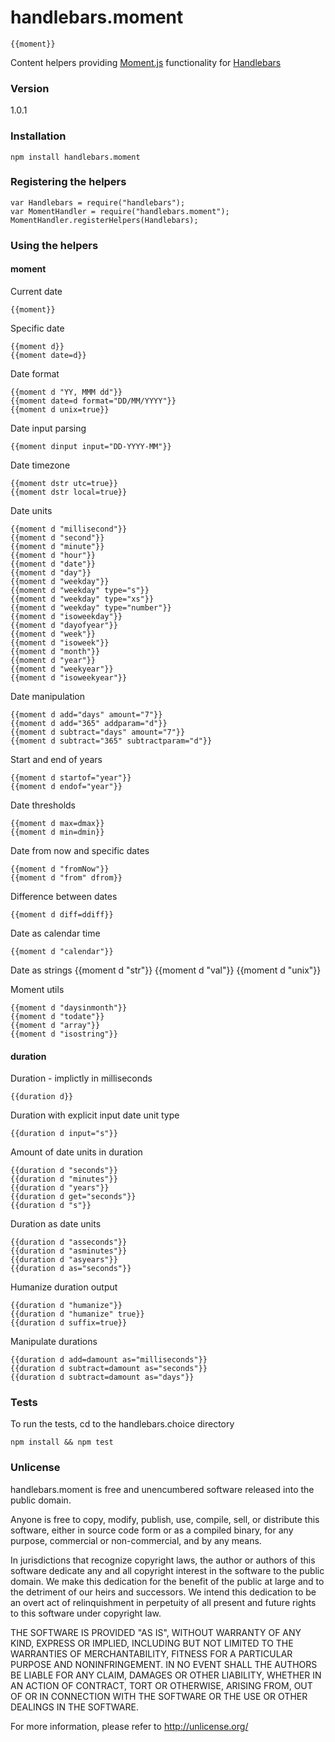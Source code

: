 # handlebars.moment

    {{moment}}

Content helpers providing [Moment.js](http://handlebarsjs.com) functionality for [Handlebars](http://handlebarsjs.com)

### Version

1.0.1

### Installation

    npm install handlebars.moment

### Registering the helpers

    var Handlebars = require("handlebars");
    var MomentHandler = require("handlebars.moment");
    MomentHandler.registerHelpers(Handlebars);

### Using the helpers

#### moment

Current date

    {{moment}}

Specific date

    {{moment d}}
    {{moment date=d}}

Date format

    {{moment d "YY, MMM dd"}}
    {{moment date=d format="DD/MM/YYYY"}}
    {{moment d unix=true}}

Date input parsing

    {{moment dinput input="DD-YYYY-MM"}}

Date timezone

    {{moment dstr utc=true}}
    {{moment dstr local=true}}

Date units

    {{moment d "millisecond"}}
    {{moment d "second"}}
    {{moment d "minute"}}
    {{moment d "hour"}}
    {{moment d "date"}}
    {{moment d "day"}}
    {{moment d "weekday"}}
    {{moment d "weekday" type="s"}}
    {{moment d "weekday" type="xs"}}
    {{moment d "weekday" type="number"}}
    {{moment d "isoweekday"}}
    {{moment d "dayofyear"}}
    {{moment d "week"}}
    {{moment d "isoweek"}}
    {{moment d "month"}}
    {{moment d "year"}}
    {{moment d "weekyear"}}
    {{moment d "isoweekyear"}}

Date manipulation

    {{moment d add="days" amount="7"}}
    {{moment d add="365" addparam="d"}}
    {{moment d subtract="days" amount="7"}}
    {{moment d subtract="365" subtractparam="d"}}

Start and end of years

    {{moment d startof="year"}}
    {{moment d endof="year"}}

Date thresholds

    {{moment d max=dmax}}
    {{moment d min=dmin}}

Date from now and specific dates
 
    {{moment d "fromNow"}}
    {{moment d "from" dfrom}}

Difference between dates

    {{moment d diff=ddiff}}

Date as calendar time

    {{moment d "calendar"}}

Date as strings
    {{moment d "str"}}
    {{moment d "val"}}
    {{moment d "unix"}}

Moment utils

    {{moment d "daysinmonth"}}
    {{moment d "todate"}}
    {{moment d "array"}}
    {{moment d "isostring"}}

#### duration

Duration - implictly in milliseconds

    {{duration d}}

Duration with explicit input date unit type
    
    {{duration d input="s"}}

Amount of date units in duration

    {{duration d "seconds"}}
    {{duration d "minutes"}}
    {{duration d "years"}}
    {{duration d get="seconds"}}
    {{duration d "s"}}

Duration as date units

    {{duration d "asseconds"}}
    {{duration d "asminutes"}}
    {{duration d "asyears"}}
    {{duration d as="seconds"}}

Humanize duration output

    {{duration d "humanize"}}
    {{duration d "humanize" true}}
    {{duration d suffix=true}}

Manipulate durations

    {{duration d add=damount as="milliseconds"}}
    {{duration d subtract=damount as="seconds"}}
    {{duration d subtract=damount as="days"}}

### Tests

To run the tests, cd to the handlebars.choice directory

    npm install && npm test

### Unlicense

handlebars.moment is free and unencumbered software released into 
the public domain.

Anyone is free to copy, modify, publish, use, compile, sell, or
distribute this software, either in source code form or as a compiled
binary, for any purpose, commercial or non-commercial, and by any
means.

In jurisdictions that recognize copyright laws, the author or authors
of this software dedicate any and all copyright interest in the
software to the public domain. We make this dedication for the benefit
of the public at large and to the detriment of our heirs and
successors. We intend this dedication to be an overt act of
relinquishment in perpetuity of all present and future rights to this
software under copyright law.

THE SOFTWARE IS PROVIDED "AS IS", WITHOUT WARRANTY OF ANY KIND,
EXPRESS OR IMPLIED, INCLUDING BUT NOT LIMITED TO THE WARRANTIES OF
MERCHANTABILITY, FITNESS FOR A PARTICULAR PURPOSE AND NONINFRINGEMENT.
IN NO EVENT SHALL THE AUTHORS BE LIABLE FOR ANY CLAIM, DAMAGES OR
OTHER LIABILITY, WHETHER IN AN ACTION OF CONTRACT, TORT OR OTHERWISE,
ARISING FROM, OUT OF OR IN CONNECTION WITH THE SOFTWARE OR THE USE OR
OTHER DEALINGS IN THE SOFTWARE.

For more information, please refer to <http://unlicense.org/>